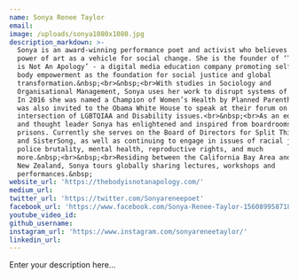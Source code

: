 ```yaml
---
name: Sonya Renee Taylor
email:
image: /uploads/sonya1080x1080.jpg
description_markdown: >-
  Sonya is an award-winning performance poet and activist who believes in the
  power of art as a vehicle for social change. She is the founder of ‘The Body
  is Not An Apology’ - a digital media education company promoting self-love and
  body empowerment as the foundation for social justice and global
  transformation.&nbsp;<br>&nbsp;<br>With studies in Sociology and
  Organisational Management, Sonya uses her work to disrupt systems of inequity.
  In 2016 she was named a Champion of Women’s Health by Planned Parenthood and
  was also invited to the Obama White House to speak at their forum on the
  intersection of LGBTQIAA and Disability issues.<br>&nbsp;<br>As an educator
  and thought leader Sonya has enlightened and inspired from boardrooms to
  prisons. Currently she serves on the Board of Directors for Split This Rock
  and SisterSong, as well as continuing to engage in issues of racial justice,
  police brutality, mental health, reproductive rights, and much
  more.&nbsp;<br>&nbsp;<br>Residing between the California Bay Area and Aotearoa
  New Zealand, Sonya tours globally sharing lectures, workshops and
  performances.&nbsp;
website_url: 'https://thebodyisnotanapology.com/'
medium_url:
twitter_url: 'https://twitter.com/Sonyareneepoet'
facebook_url: 'https://www.facebook.com/Sonya-Renee-Taylor-156089958718/'
youtube_video_id:
github_username:
instagram_url: 'https://www.instagram.com/sonyareneetaylor/'
linkedin_url:
---
```


Enter your description here...
